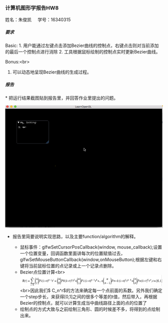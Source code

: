 <h3>计算机图形学报告HW8</h3>
<br\>
姓名：朱俊凯 &nbsp;&nbsp;&nbsp;
学号：16340315
<br\>
<h5>要求</h5>
Basic:<br\>
1. 用户能通过左键点击添加Bezier曲线的控制点，右键点击则对当前添加的最后一个控制点进行消除 
2. 工具根据鼠标绘制的控制点实时更新Bezier曲线。

Bonus:<br\>
1. 可以动态地呈现Bezier曲线的生成过程。

<h5>报告</h5>
* 把运行结果截图贴到报告里，并回答作业里提出的问题。

![](./media/mv1.gif)


* 报告里简要说明实现思路，以及主要function/algorithm的解释。

    * 鼠标事件：glfwSetCursorPosCallback(window, mouse_callback);设置一个位置变量，回调函数里面讲每次的位置赋值过去，glfwSetMouseButtonCallback(window,onMouseButton);根据左键和右键将当前鼠标位置的点记录或上一个记录点删除。
    * Bezier点位置计算<br\>![](media/15588428514472.jpg)<br\>因此我们$ C_n^r$的方法来确定每一个点前面的系数。另外我们确定一个step步长，来获得[0,1]之间的很多个等差的t值，然后带入，再根据Bezier的控制点，就可以计算生成当中曲线路径上面的点的位置了
    * 绘制点的方式大致与之前绘制三角形、圆的时候差不多，将得到的点绘制出来。
